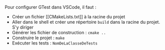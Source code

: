 Pour configurer GTest dans VSCode, il faut :
- Créer un fichier [[CMakeLists.txt]] à la racine du projet
- Aller dans le shell et créer une répertoire `build` dans la racine du projet. S'y diriger
- Générer les fichier de construction : `cmake ..`
- Construire le projet : `make`
- Exécuter les tests : `NomDeLaClasseDeTests`